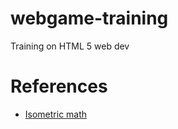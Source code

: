 # webgame-training
 Training on HTML 5 web dev

# References
* [Isometric math](https://clintbellanger.net/articles/isometric_math/)